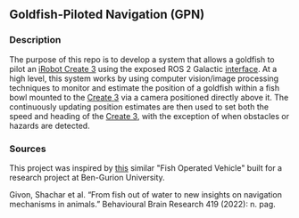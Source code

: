 ## Goldfish-Piloted Navigation (GPN)

### Description
  
The purpose of this repo is to develop a system that allows a goldfish to pilot an [iRobot Create 3](https://edu.irobot.com/what-we-offer/create3) using the exposed ROS 2 Galactic [interface](https://iroboteducation.github.io/create3_docs/api/ros2/). At a high level, this system works by using computer vision/image processing techniques to monitor and estimate the position of a goldfish within a fish bowl mounted to the [Create 3](https://edu.irobot.com/what-we-offer/create3) via a camera positioned directly above it. The continuously updating position estimates are then used to set both the speed and heading of the [Create 3](https://edu.irobot.com/what-we-offer/create3), with the exception of when obstacles or hazards are detected.

### Sources
  
This project was inspired by [this](https://www.sciencedirect.com/science/article/abs/pii/S0166432821005994?dgcid=author#fig0005) similar "Fish Operated Vehicle" built for a research project at Ben-Gurion University.  
  
Givon, Shachar et al. “From fish out of water to new insights on navigation mechanisms in animals.” Behavioural Brain Research 419 (2022): n. pag.
